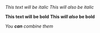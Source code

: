 *This text will be italic* 
_This will also be italic_

**This text will be bold**
__This *will also* be bold__

*You **can** combine them*
